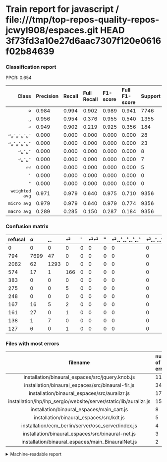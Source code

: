 # Train report for javascript / file:///tmp/top-repos-quality-repos-jcwyl908/espaces.git HEAD 3f73fd3a10e27d6aac7307f120e0616f02b84639

### Classification report

PPCR: 0.654

| Class | Precision | Recall | Full Recall | F1-score | Full F1-score | Support | Full Support | PPCR |
|------:|:----------|:-------|:------------|:---------|:---------|:--------|:-------------|:-----|
| `∅` | 0.984| 0.994| 0.902| 0.989| 0.941| 7746| 8540| 0.907 |
| `␣` | 0.956| 0.954| 0.376| 0.955| 0.540| 1355| 3437| 0.394 |
| `⏎` | 0.949| 0.902| 0.219| 0.925| 0.356| 184| 758| 0.243 |
| `⏎␣⁻␣⁻␣⁻␣⁻` | 0.000| 0.000| 0.000| 0.000| 0.000| 28| 189| 0.148 |
| `⏎␣⁺␣⁺␣⁺␣⁺` | 0.000| 0.000| 0.000| 0.000| 0.000| 23| 190| 0.121 |
| `⏎␣⁺␣⁺` | 0.000| 0.000| 0.000| 0.000| 0.000| 8| 146| 0.055 |
| `⏎␣⁻␣⁻` | 0.000| 0.000| 0.000| 0.000| 0.000| 7| 134| 0.052 |
| `⏎⏎` | 0.000| 0.000| 0.000| 0.000| 0.000| 5| 280| 0.018 |
| `'` | 0.000| 0.000| 0.000| 0.000| 0.000| 0| 383| 0.000 |
| `"` | 0.000| 0.000| 0.000| 0.000| 0.000| 0| 248| 0.000 |
| `weighted avg` | 0.971| 0.979| 0.640| 0.975| 0.710| 9356| 14305| 0.654 |
| `micro avg` | 0.979| 0.979| 0.640| 0.979| 0.774| 9356| 14305| 0.654 |
| `macro avg` | 0.289| 0.285| 0.150| 0.287| 0.184| 9356| 14305| 0.654 |

### Confusion matrix

|refusal|  ∅| ␣| ⏎| '| ⏎⏎| "| ⏎␣⁺␣⁺␣⁺␣⁺| ⏎␣⁻␣⁻␣⁻␣⁻| ⏎␣⁺␣⁺| ⏎␣⁻␣⁻| 
|:---|:---|:---|:---|:---|:---|:---|:---|:---|:---|:---|
|0 |0 |0 |0 |0 |0 |0 |0 |0 |0 |0 |
|794 |7699 |47 |0 |0 |0 |0 |0 |0 |0 |0 |
|2082 |62 |1293 |0 |0 |0 |0 |0 |0 |0 |0 |
|574 |17 |1 |166 |0 |0 |0 |0 |0 |0 |0 |
|383 |0 |0 |0 |0 |0 |0 |0 |0 |0 |0 |
|275 |0 |0 |5 |0 |0 |0 |0 |0 |0 |0 |
|248 |0 |0 |0 |0 |0 |0 |0 |0 |0 |0 |
|167 |16 |5 |2 |0 |0 |0 |0 |0 |0 |0 |
|161 |27 |0 |1 |0 |0 |0 |0 |0 |0 |0 |
|138 |1 |7 |0 |0 |0 |0 |0 |0 |0 |0 |
|127 |6 |0 |1 |0 |0 |0 |0 |0 |0 |0 |

### Files with most errors

| filename | number of errors|
|:----:|:-----|
| installation/binaural_espaces/src/jquery.knob.js | 110 |
| installation/binaural_espaces/src/binaural-fir.js | 34 |
| installation/binaural_espaces/src/auralizr.js | 17 |
| installation/ihp/ihp_sergio/website/server/static/lib/auralizr.js | 15 |
| installation/binaural_espaces/main_cart.js | 8 |
| installation/binaural_espaces/src/kdt.js | 5 |
| installation/ecm_berlin/server/osc_server/index.js | 4 |
| installation/binaural_espaces/src/binaural-net.js | 3 |
| installation/binaural_espaces/main_BinauralNet.js | 2 |

<details>
    <summary>Machine-readable report</summary>
```json
{
  "cl_report": {"\"": {"f1-score": 0.0, "precision": 0.0, "recall": 0.0, "support": 0}, "\u0027": {"f1-score": 0.0, "precision": 0.0, "recall": 0.0, "support": 0}, "macro avg": {"f1-score": 0.2868438501588164, "precision": 0.2887746225508231, "recall": 0.28503498076606737, "support": 9356}, "micro avg": {"f1-score": 0.9788371098760152, "precision": 0.9788371098760154, "recall": 0.9788371098760154, "support": 9356}, "weighted avg": {"f1-score": 0.9750512873578122, "precision": 0.9713338770923422, "recall": 0.9788371098760154, "support": 9356}, "\u2205": {"f1-score": 0.9886991139077951, "precision": 0.9835206949412366, "recall": 0.9939323521817712, "support": 7746}, "\u23ce": {"f1-score": 0.924791086350975, "precision": 0.9485714285714286, "recall": 0.9021739130434783, "support": 184}, "\u23ce\u23ce": {"f1-score": 0.0, "precision": 0.0, "recall": 0.0, "support": 5}, "\u23ce\u2423\u207a\u2423\u207a": {"f1-score": 0.0, "precision": 0.0, "recall": 0.0, "support": 8}, "\u23ce\u2423\u207a\u2423\u207a\u2423\u207a\u2423\u207a": {"f1-score": 0.0, "precision": 0.0, "recall": 0.0, "support": 23}, "\u23ce\u2423\u207b\u2423\u207b": {"f1-score": 0.0, "precision": 0.0, "recall": 0.0, "support": 7}, "\u23ce\u2423\u207b\u2423\u207b\u2423\u207b\u2423\u207b": {"f1-score": 0.0, "precision": 0.0, "recall": 0.0, "support": 28}, "\u2423": {"f1-score": 0.9549483013293943, "precision": 0.9556541019955654, "recall": 0.9542435424354243, "support": 1355}},
  "cl_report_full": {"\"": {"f1-score": 0.0, "precision": 0.0, "recall": 0.0, "support": 248}, "\u0027": {"f1-score": 0.0, "precision": 0.0, "recall": 0.0, "support": 383}, "macro avg": {"f1-score": 0.1836454136373653, "precision": 0.2887746225508231, "recall": 0.1496719784291979, "support": 14305}, "micro avg": {"f1-score": 0.7741008410464477, "precision": 0.9788371098760154, "recall": 0.6401957357567284, "support": 14305}, "weighted avg": {"f1-score": 0.7101838500553292, "precision": 0.8670302010635486, "recall": 0.6401957357567284, "support": 14305}, "\u2205": {"f1-score": 0.9407380254154448, "precision": 0.9835206949412366, "recall": 0.9015222482435598, "support": 8540}, "\u23ce": {"f1-score": 0.35584137191854237, "precision": 0.9485714285714286, "recall": 0.21899736147757257, "support": 758}, "\u23ce\u23ce": {"f1-score": 0.0, "precision": 0.0, "recall": 0.0, "support": 280}, "\u23ce\u2423\u207a\u2423\u207a": {"f1-score": 0.0, "precision": 0.0, "recall": 0.0, "support": 146}, "\u23ce\u2423\u207a\u2423\u207a\u2423\u207a\u2423\u207a": {"f1-score": 0.0, "precision": 0.0, "recall": 0.0, "support": 190}, "\u23ce\u2423\u207b\u2423\u207b": {"f1-score": 0.0, "precision": 0.0, "recall": 0.0, "support": 134}, "\u23ce\u2423\u207b\u2423\u207b\u2423\u207b\u2423\u207b": {"f1-score": 0.0, "precision": 0.0, "recall": 0.0, "support": 189}, "\u2423": {"f1-score": 0.539874739039666, "precision": 0.9556541019955654, "recall": 0.37620017457084665, "support": 3437}},
  "ppcr": 0.6540370499825235
}
```
</details>
